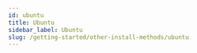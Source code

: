 ```yaml
---
id: ubuntu
title: Ubuntu
sidebar_label: Ubuntu
slug: /getting-started/other-install-methods/ubuntu
---
```

